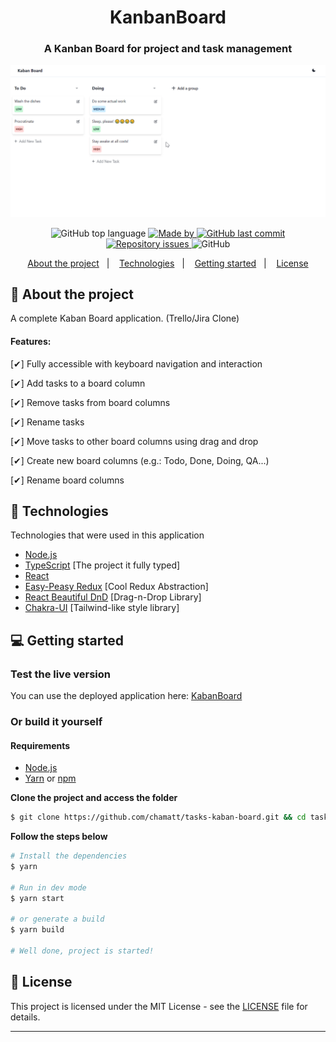 <h1 align="center">
  KanbanBoard
</h1>

<h3 align="center">
  A Kanban Board for project and task management
</h3>

![](kanbanboard.gif)

<p align="center">
  <img alt="GitHub top language" src="https://img.shields.io/github/languages/top/chamatt/tasks-kaban-board?color=%23FF9000">

  <a href="https://www.linkedin.com/in/matheus-vicente-d-190001b2/" target="_blank" rel="noopener noreferrer">
    <img alt="Made by" src="https://img.shields.io/badge/made%20by-chamatt-%23FF9000">
  </a>

  <a href="https://github.com/chamatt/tasks-kaban-board/commits/master">
    <img alt="GitHub last commit" src="https://img.shields.io/github/last-commit/chamatt/tasks-kaban-board?color=%23FF9000">
  </a>

  <a href="https://github.com/chamatt/tasks-kaban-board/issues">
    <img alt="Repository issues" src="https://img.shields.io/github/issues/chamatt/tasks-kaban-board?color=%23FF9000">
  </a>

  <img alt="GitHub" src="https://img.shields.io/github/license/chamatt/tasks-kaban-board?color=%23FF9000">
</p>


<p align="center">
  <a href="#%EF%B8%8F-about-the-project">About the project</a>&nbsp;&nbsp;&nbsp;|&nbsp;&nbsp;&nbsp;
  <a href="#-technologies">Technologies</a>&nbsp;&nbsp;&nbsp;|&nbsp;&nbsp;&nbsp;
  <a href="#-getting-started">Getting started</a>&nbsp;&nbsp;&nbsp;|&nbsp;&nbsp;&nbsp;
  <a href="#-license">License</a>
</p>

## 📔 About the project

A complete Kaban Board application. (Trello/Jira Clone)

#### Features:

[✔] Fully accessible with keyboard navigation and interaction

[✔] Add tasks to a board column

[✔] Remove tasks from board columns

[✔] Rename tasks

[✔] Move tasks to other board columns using drag and drop

[✔] Create new board columns (e.g.: Todo, Done, Doing, QA...)

[✔] Rename board columns

## 🚀 Technologies

Technologies that were used in this application

- [Node.js](https://nodejs.org/en/)
- [TypeScript](https://www.typescriptlang.org/) [The project it fully typed]
- [React](https://reactjs.org)
- [Easy-Peasy Redux](https://github.com/ctrlplusb/easy-peasy) [Cool Redux Abstraction]
- [React Beautiful DnD](https://github.com/atlassian/react-beautiful-dnd) [Drag-n-Drop Library]
- [Chakra-UI](https://chakra-ui.com/) [Tailwind-like style library]

## 💻 Getting started

### Test the live version

You can use the deployed application here: [KabanBoard](https://chamatt.github.io/KanbanBoard/)

### Or build it yourself

#### Requirements

- [Node.js](https://nodejs.org/en/)
- [Yarn](https://classic.yarnpkg.com/) or [npm](https://www.npmjs.com/)

**Clone the project and access the folder**

```bash
$ git clone https://github.com/chamatt/tasks-kaban-board.git && cd tasks-kaban-board
```

**Follow the steps below**

```bash
# Install the dependencies
$ yarn

# Run in dev mode
$ yarn start

# or generate a build
$ yarn build

# Well done, project is started!
```

## 📝 License

This project is licensed under the MIT License - see the [LICENSE](LICENSE) file for details.

---
